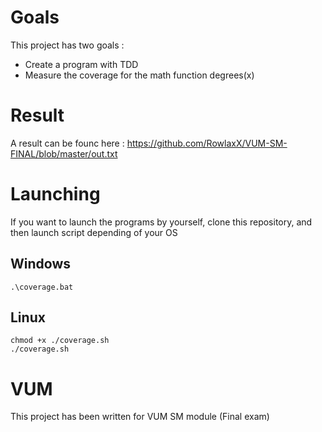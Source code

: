 # Goals

This project has two goals : 
- Create a program with TDD
- Measure the coverage for the math function degrees(x)

# Result

A result can be founc here : 
https://github.com/RowlaxX/VUM-SM-FINAL/blob/master/out.txt

# Launching

If you want to launch the programs by yourself, clone this repository, and then launch script depending of your OS

## Windows

```
.\coverage.bat
```

## Linux

```
chmod +x ./coverage.sh
./coverage.sh
```

# VUM

This project has been written for VUM SM module (Final exam)
